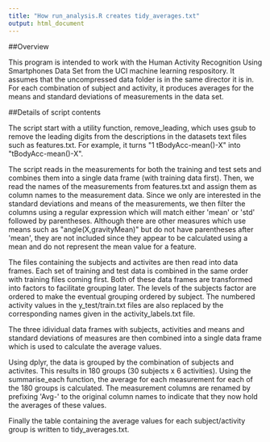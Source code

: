 ```yaml
---
title: "How run_analysis.R creates tidy_averages.txt"
output: html_document
---
```


##Overview

This program is intended to work with the Human Activity Recognition Using Smartphones Data Set from the UCI machine learning respository. It assumes that the uncompressed data folder is in the same director it is in. For each combination of subject and activity, it produces averages for the means and standard deviations of measurements in the data set.

##Details of script contents

The script start with a utility function, remove_leading, which uses gsub to remove the leading digits from the descriptions in the datasets text files such as features.txt. For example, it turns "1 tBodyAcc-mean()-X" into "tBodyAcc-mean()-X".

The script reads in the measurements for both the training and test sets and combines them into a single data frame (with training data first). Then, we read the names of the measurements from features.txt and assign them as column names to the measurement data. Since we only are interested in the standard deviations and means of the measurements, we then filter the columns using a regular expression which will match either 'mean' or 'std' followed by parentheses. Although there are other measures which use means such as "angle(X,gravityMean)" but do not have parentheses after 'mean', they are not included since they appear to be calculated using a mean and do not represent the mean value for a feature.

The files containing the subjects and activites are then read into data frames. Each set of training and test data is combined in the same order with training files coming first. Both of these data frames are transformed into factors to facilitate grouping later. The levels of the subjects factor are ordered to make the eventual grouping ordered by subject. The numbered activity values in the y_test/train.txt files are also replaced by the corresponding names given in the activity_labels.txt file. 

The three idividual data frames with subjects, activities and means and standard deviations of measures are then combined into a single data frame which is used to calculate the average values.

Using dplyr, the data is grouped by the combination of subjects and activites. This results in 180 groups (30 subjects x 6 activities). Using the summarise_each function, the average for each measurement for each of the 180 groups is calculated. The measurement columns are renamed by prefixing 'Avg-' to the original column names to indicate that they now hold the averages of these values. 

Finally the table containing the average values for each subject/activity group is written to tidy_averages.txt.


